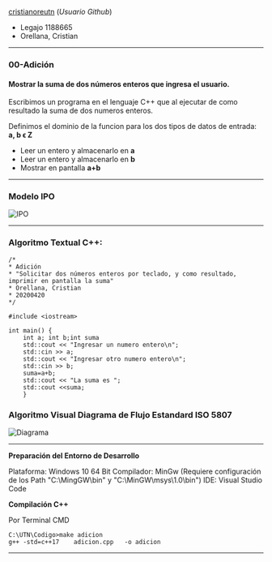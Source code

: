 [cristianoreutn](https://github.com/cristianoreutn)  (_Usuario Github_)
* Legajo 1188665
* Orellana, Cristian
---
### 00-Adición
#### Mostrar la suma de dos números enteros que ingresa el usuario.
Escribimos un programa en el lenguaje C++ que al ejecutar de como resultado la suma de dos numeros enteros.

Definimos el dominio de la funcion para los dos tipos de datos de entrada: **a, b ϵ Z**

* Leer un entero y almacenarlo en **a**
* Leer un entero y almacenarlo en **b**
* Mostrar en pantalla **a+b**

---

### Modelo IPO

![IPO](https://github.com/cristianoreutn/AED/blob/master/01-Adicion/PNG/IPO.png)

---

### Algoritmo Textual C++:

    /*
    * Adición
    * "Solicitar dos números enteros por teclado, y como resultado, imprimir en pantalla la suma"  
    * Orellana, Cristian 
    * 20200420
    */

    #include <iostream>

    int main() {
        int a; int b;int suma
        std::cout << "Ingresar un numero entero\n";
        std::cin >> a;
        std::cout << "Ingresar otro numero entero\n";
        std::cin >> b;
        suma=a+b;
        std::cout << "La suma es ";
        std::cout <<suma;
        }
        
  ### Algoritmo Visual Diagrama de Flujo Estandard ISO 5807
  
  ![Diagrama](https://github.com/cristianoreutn/AED/blob/master/01-Adicion/PNG/Diagrama.jpg)
  
---
    
 **Preparación del Entorno de Desarrollo**

Plataforma: Windows 10 64 Bit 
Compilador: MinGw (Requiere configuración de los Path "C:\MingGW\bin" y "C:\MinGW\msys\1.0\bin")
IDE: Visual Studio Code

**Compilación C++** 

Por Terminal CMD 

    C:\UTN\Codigo>make adicion
    g++ -std=c++17    adicion.cpp   -o adicion
    
---

